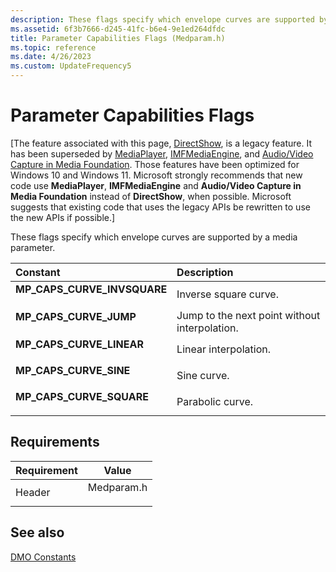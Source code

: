 ```yaml
---
description: These flags specify which envelope curves are supported by a media parameter.
ms.assetid: 6f3b7666-d245-41fc-b6e4-9e1ed264dfdc
title: Parameter Capabilities Flags (Medparam.h)
ms.topic: reference
ms.date: 4/26/2023
ms.custom: UpdateFrequency5
---
```


# Parameter Capabilities Flags

\[The feature associated with this page, [DirectShow](/windows/win32/directshow/directshow), is a legacy feature. It has been superseded by [MediaPlayer](/uwp/api/Windows.Media.Playback.MediaPlayer), [IMFMediaEngine](/windows/win32/api/mfmediaengine/nn-mfmediaengine-imfmediaengine), and [Audio/Video Capture in Media Foundation](windows/win32/medfound/audio-video-capture-in-media-foundation). Those features have been optimized for Windows 10 and Windows 11. Microsoft strongly recommends that new code use **MediaPlayer**, **IMFMediaEngine** and **Audio/Video Capture in Media Foundation** instead of **DirectShow**, when possible. Microsoft suggests that existing code that uses the legacy APIs be rewritten to use the new APIs if possible.\]

These flags specify which envelope curves are supported by a media parameter.



| Constant                                                                                                                                                                                      | Description                                              |
|:----------------------------------------------------------------------------------------------------------------------------------------------------------------------------------------------|:---------------------------------------------------------|
| <span id="MP_CAPS_CURVE_INVSQUARE"></span><span id="mp_caps_curve_invsquare"></span><dl> <dt>**MP\_CAPS\_CURVE\_INVSQUARE**</dt> </dl> | Inverse square curve.<br/>                         |
| <span id="MP_CAPS_CURVE_JUMP"></span><span id="mp_caps_curve_jump"></span><dl> <dt>**MP\_CAPS\_CURVE\_JUMP**</dt> </dl>                | Jump to the next point without interpolation.<br/> |
| <span id="MP_CAPS_CURVE_LINEAR"></span><span id="mp_caps_curve_linear"></span><dl> <dt>**MP\_CAPS\_CURVE\_LINEAR**</dt> </dl>          | Linear interpolation.<br/>                         |
| <span id="MP_CAPS_CURVE_SINE"></span><span id="mp_caps_curve_sine"></span><dl> <dt>**MP\_CAPS\_CURVE\_SINE**</dt> </dl>                | Sine curve.<br/>                                   |
| <span id="MP_CAPS_CURVE_SQUARE"></span><span id="mp_caps_curve_square"></span><dl> <dt>**MP\_CAPS\_CURVE\_SQUARE**</dt> </dl>          | Parabolic curve.<br/>                              |



## Requirements



| Requirement | Value |
|-------------------|---------------------------------------------------------------------------------------|
| Header<br/> | <dl> <dt>Medparam.h</dt> </dl> |



## See also

<dl> <dt>

[DMO Constants](dmo-constants.md)
</dt> </dl>

 

 




